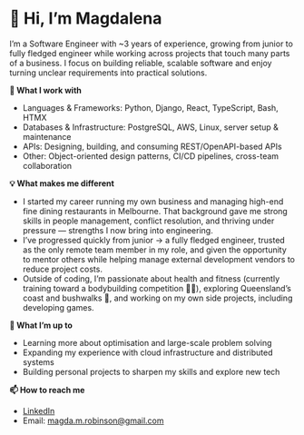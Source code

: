 # **👋 Hi, I’m Magdalena**

I’m a Software Engineer with ~3 years of experience, growing from junior to fully fledged engineer while working across projects that touch many parts of a business. I focus on building reliable, scalable software and enjoy turning unclear requirements into practical solutions.

**🚀 What I work with**

- Languages & Frameworks: Python, Django, React, TypeScript, Bash, HTMX
- Databases & Infrastructure: PostgreSQL, AWS, Linux, server setup & maintenance
- APIs: Designing, building, and consuming REST/OpenAPI-based APIs
- Other: Object-oriented design patterns, CI/CD pipelines, cross-team collaboration

**💡 What makes me different**

- I started my career running my own business and managing high-end fine dining restaurants in Melbourne. That background gave me strong skills in people management, conflict resolution, and thriving under pressure — strengths I now bring into engineering.
- I’ve progressed quickly from junior → a fully fledged engineer, trusted as the only remote team member in my role, and given the opportunity to mentor others while helping manage external development vendors to reduce project costs.
- Outside of coding, I’m passionate about health and fitness (currently training toward a bodybuilding competition 🏋️‍♀️), exploring Queensland’s coast and bushwalks 🌿, and working on my own side projects, including developing games.

**🔭 What I’m up to**

- Learning more about optimisation and large-scale problem solving
- Expanding my experience with cloud infrastructure and distributed systems
- Building personal projects to sharpen my skills and explore new tech

**📫 How to reach me**

- [LinkedIn](https://www.linkedin.com/in/magdalena-robinson/)
- Email: magda.m.robinson@gmail.com 
  
